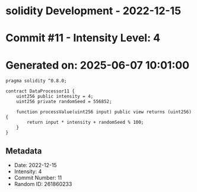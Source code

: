 ﻿# solidity Development - 2022-12-15
# Commit #11 - Intensity Level: 4
# Generated on: 2025-06-07 10:01:00
```solidity
pragma solidity ^0.8.0;

contract DataProcessor11 {
    uint256 public intensity = 4;
    uint256 private randomSeed = 556852;

    function processValue(uint256 input) public view returns (uint256) {
        return input * intensity + randomSeed % 100;
    }
}
```
## Metadata
- Date: 2022-12-15
- Intensity: 4
- Commit Number: 11
- Random ID: 261860233

